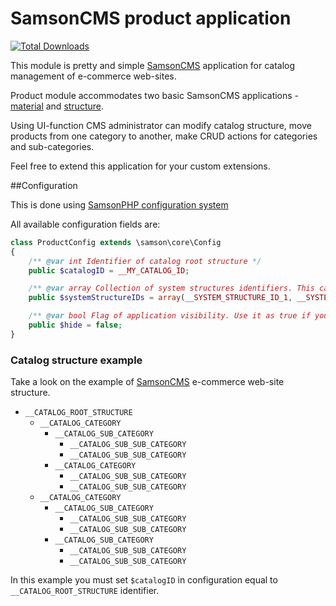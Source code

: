 # SamsonCMS product application 

[![Total Downloads](https://poser.pugx.org/samsonos/cms_app_product/downloads.svg)](https://packagist.org/packages/samsonos/cms_app_product)

This module is pretty and simple [SamsonCMS](https://github.com/samsoncms/cms) application for catalog management of e-commerce web-sites.

Product module accommodates two basic SamsonCMS applications - [material](https://github.com/samsoncms/material) and [structure](https://github.com/samsonos/cms_app_navigation).

Using UI-function CMS administrator can modify catalog structure, move products from one category to another, make CRUD actions for categories and sub-categories.

Feel free to extend this application for your custom extensions.

##Configuration  

This is done using [SamsonPHP configuration system](https://github.com/samsonphp/config)

All available configuration fields are:
```php
class ProductConfig extends \samson\core\Config 
{
    /** @var int Identifier of catalog root structure */
    public $catalogID = __MY_CATALOG_ID;

    /** @var array Collection of system structures identifiers. This categories will be ignored in all application actions */
    public $systemStructureIDs = array(__SYSTEM_STRUCTURE_ID_1, __SYSTEM_STRUCTURE_ID_2, __SYSTEM_STRUCTURE_ID_3);

    /** @var bool Flag of application visibility. Use it as true if you extend current module by custon application */
    public $hide = false;
}
```

### Catalog structure example
Take a look on the example of [SamsonCMS](https://github.com/samsoncms/cms) e-commerce web-site structure.
* ```__CATALOG_ROOT_STRUCTURE```
    * ```__CATALOG_CATEGORY```
        * ```__CATALOG_SUB_CATEGORY```
            * ```__CATALOG_SUB_SUB_CATEGORY```
            * ```__CATALOG_SUB_SUB_CATEGORY```
        * ```__CATALOG_CATEGORY```
            * ```__CATALOG_SUB_SUB_CATEGORY```
            * ```__CATALOG_SUB_SUB_CATEGORY```
    * ```__CATALOG_CATEGORY```
        * ```__CATALOG_SUB_CATEGORY```
            * ```__CATALOG_SUB_SUB_CATEGORY```
            * ```__CATALOG_SUB_SUB_CATEGORY```
        * ```__CATALOG_SUB_CATEGORY```
            * ```__CATALOG_SUB_SUB_CATEGORY```
            * ```__CATALOG_SUB_SUB_CATEGORY```

In this example you must set ```$catalogID``` in configuration equal to ```__CATALOG_ROOT_STRUCTURE``` identifier.

